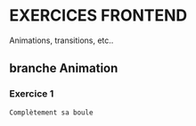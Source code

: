 # EXERCICES FRONTEND

Animations, transitions, etc..

## branche Animation

### Exercice 1
```
Complètement sa boule
```

